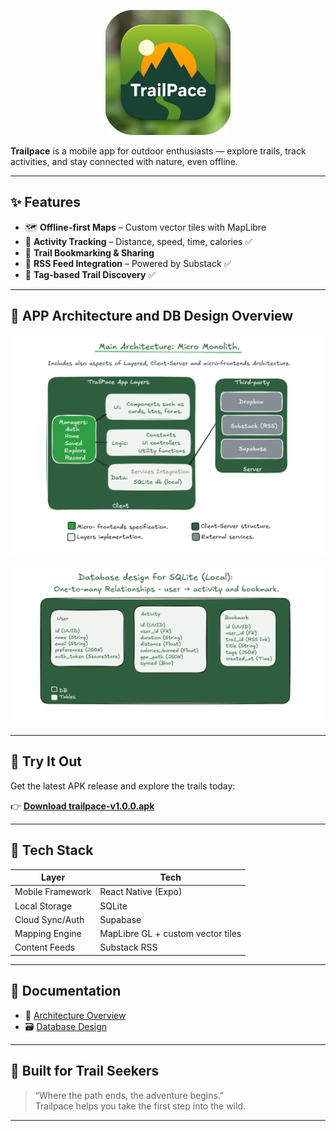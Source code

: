 <p align="center">
  <img src="./assets/trailPace-logo.png" alt="Trailpace Logo" width="200"/>
</p>

**Trailpace** is a mobile app for outdoor enthusiasts — explore trails, track activities, and stay connected with nature, even offline.

---

## ✨ Features

- 🗺️ **Offline-first Maps** – Custom vector tiles with MapLibre  
- 🏃 **Activity Tracking** – Distance, speed, time, calories ✅  
- 🔖 **Trail Bookmarking & Sharing**  
- 📰 **RSS Feed Integration** – Powered by Substack ✅  
- 🎯 **Tag-based Trail Discovery** ✅  

---

## 🧱 APP Architecture and DB Design Overview

<p align="center">
  <img src="./assets/app-architecture.png" alt="Architecture Diagram" width="700"/>
</p>

<p align="center">
  <img src="./assets/app-local-db.png" alt="Architecture Diagram" width="700"/>
</p>

---

## 📲 Try It Out

Get the latest APK release and explore the trails today:

👉 **[Download trailpace-v1.0.0.apk](https://github.com/luarakelly/trailpace-showcase/releases/latest)**

---

## 🧠 Tech Stack

| Layer            | Tech                                 |
|------------------|--------------------------------------|
| Mobile Framework | React Native (Expo)                  |
| Local Storage    | SQLite                               |
| Cloud Sync/Auth  | Supabase                             |
| Mapping Engine   | MapLibre GL + custom vector tiles    |
| Content Feeds    | Substack RSS                         |

---

## 📄 Documentation

- 📘 [Architecture Overview](./docs/ARCHITECTURE.md)  
- 🗃️ [Database Design](./docs/DATABASE.md)

---

## 🌲 Built for Trail Seekers

> “Where the path ends, the adventure begins.”  
> Trailpace helps you take the first step into the wild.

---

